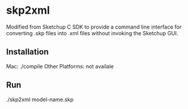 skp2xml
=======

Modified from Sketchup C SDK to provide a command line interface for converting .skp files into .xml files without invoking the Sketchup GUI.

Installation
-------------

Mac: ./compile
Other Platforms: not availale


Run
----

./skp2xml model-name.skp


